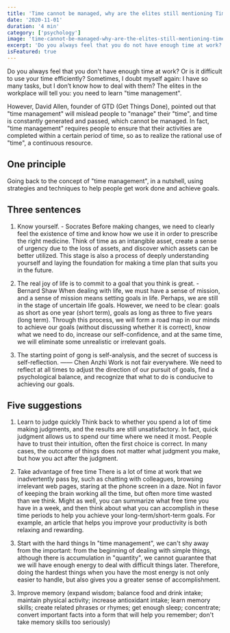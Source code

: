 ```yaml
---
title: 'Time cannot be managed, why are the elites still mentioning Time Management Part I'
date: '2020-11-01'
duration: '4 min'
category: ['psychology']
image: 'time-cannot-be-managed-why-are-the-elites-still-mentioning-time-management-part-1.jpg'
excerpt: 'Do you always feel that you do not have enough time at work? Or is it difficult to use your time efficiently? Sometimes, I doubt myself again: I have so many tasks, but I don’t know how to deal with them? The elites in the workplace will tell you: you need to learn "time management".'
isFeatured: true
---
```


Do you always feel that you don't have enough time at work? Or is it difficult to use your time efficiently? Sometimes, I doubt myself again: I have so many tasks, but I don’t know how to deal with them? The elites in the workplace will tell you: you need to learn "time management".

However, David Allen, founder of GTD (Get Things Done), pointed out that "time management" will mislead people to "manage" their "time", and time is constantly generated and passed, which cannot be managed. In fact, "time management" requires people to ensure that their activities are completed within a certain period of time, so as to realize the rational use of "time", a continuous resource.

## One principle

Going back to the concept of "time management", in a nutshell, using strategies and techniques to help people get work done and achieve goals.

## Three sentences

1. Know yourself. - Socrates
   Before making changes, we need to clearly feel the existence of time and know how we use it in order to prescribe the right medicine. Think of time as an intangible asset, create a sense of urgency due to the loss of assets, and discover which assets can be better utilized. This stage is also a process of deeply understanding yourself and laying the foundation for making a time plan that suits you in the future.

2. The real joy of life is to commit to a goal that you think is great. - Bernard Shaw
   When dealing with life, we must have a sense of mission, and a sense of mission means setting goals in life. Perhaps, we are still in the stage of uncertain life goals. However, we need to be clear: goals as short as one year (short term), goals as long as three to five years (long term). Through this process, we will form a road map in our minds to achieve our goals (without discussing whether it is correct), know what we need to do, increase our self-confidence, and at the same time, we will eliminate some unrealistic or irrelevant goals.

3. The starting point of gong is self-analysis, and the secret of success is self-reflection. —— Chen Anzhi
   Work is not fair everywhere. We need to reflect at all times to adjust the direction of our pursuit of goals, find a psychological balance, and recognize that what to do is conducive to achieving our goals.

## Five suggestions

1. Learn to judge quickly
   Think back to whether you spend a lot of time making judgments, and the results are still unsatisfactory. In fact, quick judgment allows us to spend our time where we need it most. People have to trust their intuition, often the first choice is correct. In many cases, the outcome of things does not matter what judgment you make, but how you act after the judgment.

2. Take advantage of free time
   There is a lot of time at work that we inadvertently pass by, such as chatting with colleagues, browsing irrelevant web pages, staring at the phone screen in a daze. Not in favor of keeping the brain working all the time, but often more time wasted than we think. Might as well, you can summarize what free time you have in a week, and then think about what you can accomplish in these time periods to help you achieve your long-term/short-term goals. For example, an article that helps you improve your productivity is both relaxing and rewarding.

3. Start with the hard things
   In "time management", we can't shy away from the important: from the beginning of dealing with simple things, although there is accumulation in "quantity", we cannot guarantee that we will have enough energy to deal with difficult things later. Therefore, doing the hardest things when you have the most energy is not only easier to handle, but also gives you a greater sense of accomplishment.

3) Improve memory (expand wisdom; balance food and drink intake; maintain physical activity; increase antioxidant intake; learn memory skills; create related phrases or rhymes; get enough sleep; concentrate; convert important facts into a form that will help you remember; don't take memory skills too seriously)

